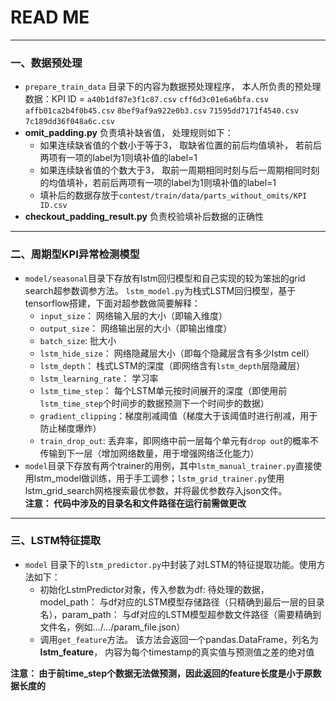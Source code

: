 # READ ME
-----------------------------
### 一、数据预处理
* `prepare_train_data` 目录下的内容为数据预处理程序， 本人所负责的预处理数据：KPI ID = `a40b1df87e3f1c87.csv` `cff6d3c01e6a6bfa.csv` 
`affb01ca2b4f0b45.csv` `8bef9af9a922e0b3.csv` `71595dd7171f4540.csv` `7c189dd36f048a6c.csv`
* **omit_padding.py** 负责填补缺省值， 处理规则如下：<br>
    * 如果连续缺省值的个数小于等于3， 取缺省位置的前后均值填补， 若前后两项有一项的label为1则填补值的label=1
    * 如果连续缺省值的个数大于3， 取前一周期相同时刻与后一周期相同时刻的均值填补，若前后两项有一项的label为1则填补值的label=1
    * 填补后的数据存放于`contest/train/data/parts_without_omits/KPI ID.csv`
* **checkout_padding_result.py** 负责校验填补后数据的正确性
-------------------------------------
### 二、周期型KPI异常检测模型
* `model/seasonal`目录下存放有lstm回归模型和自己实现的较为笨拙的grid search超参数调参方法。 `lstm_model.py`为栈式LSTM回归模型，基于tensorflow搭建，下面对超参数做简要解释：<br>
    * `input_size`： 网络输入层的大小（即输入维度）  
    * `output_size`： 网络输出层的大小（即输出维度）  
    * `batch_size`: 批大小  
    * `lstm_hide_size`： 网络隐藏层大小（即每个隐藏层含有多少lstm cell）  
    * `lstm_depth`： 栈式LSTM的深度（即网络含有`lstm_depth`层隐藏层）  
    * `lstm_learning_rate`： 学习率  
    * `lstm_time_step`： 每个LSTM单元按时间展开的深度（即使用前`lstm_time_step`个时间步的数据预测下一个时间步的数据）  
    * `gradient_clipping`：梯度削减阈值（梯度大于该阈值时进行削减，用于防止梯度爆炸）  
    * `train_drop_out`: 丢弃率，即网络中前一层每个单元有`drop out`的概率不传输到下一层（增加网络数量，用于增强网络泛化能力）
* `model`目录下存放有两个trainer的用例，其中`lstm_manual_trainer.py`直接使用lstm_model做训练，用于手工调参；`lstm_grid_trainer.py`使用lstm_grid_search网格搜索最优参数，并将最优参数存入json文件。<br>
**注意： 代码中涉及的目录名和文件路径在运行前需做更改**

-------------------------------------------------

### 三、LSTM特征提取
* `model` 目录下的`lstm_predictor.py`中封装了对LSTM的特征提取功能。使用方法如下：<br>  
    * 初始化LstmPredictor对象，传入参数为df: 待处理的数据， model_path： 与df对应的LSTM模型存储路径（只精确到最后一层的目录名），param_path： 与df对应的LSTM模型超参数文件路径（需要精确到文件名，例如.../.../param_file.json）  
    * 调用`get_feature`方法。 该方法会返回一个pandas.DataFrame，列名为**lstm_feature**， 内容为每个timestamp的真实值与预测值之差的绝对值<br>

**注意： 由于前time_step个数据无法做预测，因此返回的feature长度是小于原数据长度的**
